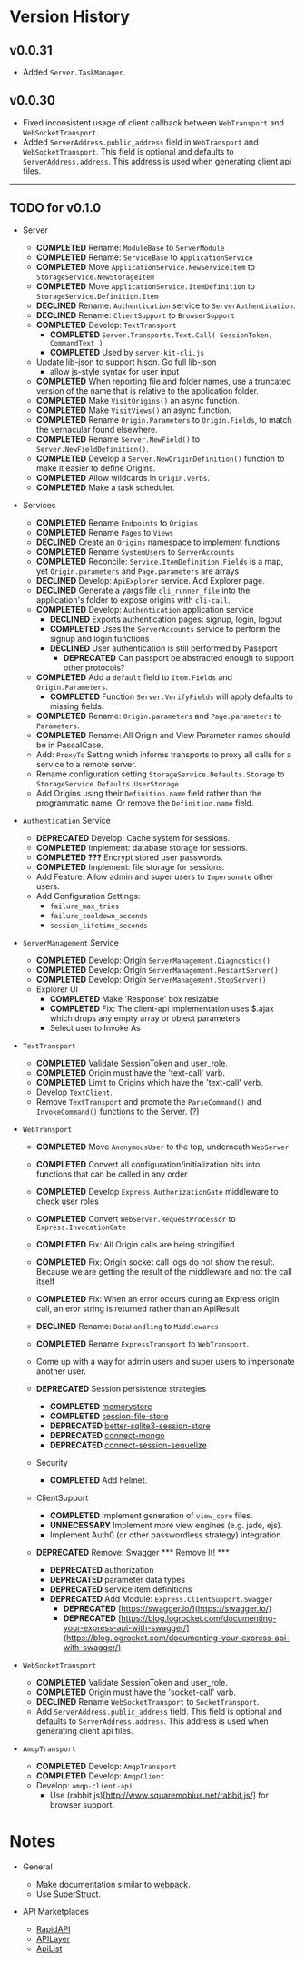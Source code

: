 # Version History


v0.0.31
------------------------------------------

- Added `Server.TaskManager`.


v0.0.30
------------------------------------------


- Fixed inconsistent usage of client callback between `WebTransport` and `WebSocketTransport`.
- Added `ServerAddress.public_address` field in `WebTransport` and `WebSocketTransport`.
	This field is optional and defaults to `ServerAddress.address`.
	This address is used when generating client api files.

---


TODO for v0.1.0
------------------------------------------


- Server
	- **COMPLETED** Rename: `ModuleBase` to `ServerModule`
	- **COMPLETED** Rename: `ServiceBase` to `ApplicationService`
	- **COMPLETED** Move `ApplicationService.NewServiceItem` to `StorageService.NewStorageItem`
	- **COMPLETED** Move `ApplicationService.ItemDefinition` to `StorageService.Definition.Item`
	- **DECLINED** Rename: `Authentication` service to `ServerAuthentication`.
	- **DECLINED** Rename: `ClientSupport` to `BrowserSupport`
	- **COMPLETED** Develop: `TextTransport`
		- **COMPLETED** `Server.Transports.Text.Call( SessionToken, CommandText )`
		- **COMPLETED** Used by `server-kit-cli.js`
	- Update lib-json to support hjson. Go full lib-json
		- allow js-style syntax for user input
	- **COMPLETED** When reporting file and folder names, use a truncated version of the name that is relative to the application folder.
	- **COMPLETED** Make `VisitOrigins()` an async function.
	- **COMPLETED** Make `VisitViews()` an async function.
	- **COMPLETED** Rename `Origin.Parameters` to `Origin.Fields`, to match the vernacular found elsewhere.
	- **COMPLETED** Rename `Server.NewField()` to `Server.NewFieldDefinition()`.
	- **COMPLETED** Develop a `Server.NewOriginDefinition()` function to make it easier to define Origins.
	- **COMPLETED** Allow wildcards in `Origin.verbs`.
	- **COMPLETED** Make a task scheduler.


- Services
	- **COMPLETED** Rename `Endpoints` to `Origins`
	- **COMPLETED** Rename `Pages` to `Views`
	- **DECLINED** Create an `Origins` namespace to implement functions
	- **COMPLETED** Rename `SystemUsers` to `ServerAccounts`
	- **COMPLETED** Reconcile: `Service.ItemDefinition.Fields` is a map, yet `Origin.parameters` and `Page.parameters` are arrays
	- **DECLINED** Develop: `ApiExplorer` service. Add Explorer page.
	- **DECLINED** Generate a yargs file `cli_runner_file` into the application's folder to expose origins with `cli-call`.
	- **COMPLETED** Develop: `Authentication` application service
		- **DECLINED** Exports authentication pages: signup, login, logout
		- **COMPLETED** Uses the `ServerAccounts` service to perform the signup and login functions
		- **DECLINED** User authentication is still performed by Passport
			- **DEPRECATED** Can passport be abstracted enough to support other protocols?
	- **COMPLETED** Add a `default` field to `Item.Fields` and `Origin.Parameters`.
		- **COMPLETED** Function `Server.VerifyFields` will apply defaults to missing fields.
	- **COMPLETED** Rename: `Origin.parameters` and `Page.parameters` to `Parameters`.
	- **COMPLETED** Rename: All Origin and View Parameter names should be in PascalCase.
	- Add: `ProxyTo` Setting which informs transports to proxy all calls for a service to a remote server.
	- Rename configuration setting `StorageService.Defaults.Storage` to `StorageService.Defaults.UserStorage`
	- Add Origins using their `Definition.name` field rather than the programmatic name. Or remove the `Definition.name` field.


- `Authentication` Service
	- **DEPRECATED** Develop: Cache system for sessions.
	- **COMPLETED** Implement: database storage for sessions.
	- **COMPLETED ???** Encrypt stored user passwords.
	- **COMPLETED** Implement: file storage for sessions.
	- Add Feature: Allow admin and super users to `Impersonate` other users.
	- Add Configuration Settings:
		- `failure_max_tries`
		- `failure_cooldown_seconds`
		- `session_lifetime_seconds`


- `ServerManagement` Service
	- **COMPLETED** Develop: Origin `ServerManagement.Diagnostics()`
	- **COMPLETED** Develop: Origin `ServerManagement.RestartServer()`
	- **COMPLETED** Develop: Origin `ServerManagement.StopServer()`
	- Explorer UI
		- **COMPLETED** Make 'Response' box resizable
		- **COMPLETED** Fix: The client-api implementation uses $.ajax which drops any empty array or object parameters
		- Select user to Invoke As


- `TextTransport`
	- **COMPLETED** Validate SessionToken and user_role.
	- **COMPLETED** Origin must have the 'text-call' varb.
	- **COMPLETED** Limit to Origins which have the 'text-call' verb.
	- Develop `TextClient`.
	- Remove `TextTransport` and promote the `ParseCommand()` and `InvokeCommand()` functions to the Server. (?)


- `WebTransport`
	- **COMPLETED** Move `AnonymousUser` to the top, underneath `WebServer`
	- **COMPLETED** Convert all configuration/initialization bits into functions that can be called in any order
	- **COMPLETED** Develop `Express.AuthorizationGate` middleware to check user roles
	- **COMPLETED** Convert `WebServer.RequestProcessor` to `Express.InvocationGate`
	- **COMPLETED** Fix: All Origin calls are being stringified
	- **COMPLETED** Fix: Origin socket call logs do not show the result. Because we are getting the result of the middleware and not the call itself
	- **COMPLETED** Fix: When an error occurs during an Express origin call, an eror string is returned rather than an ApiResult
	- **DECLINED** Rename: `DataHandling` to `Middlewares`
	- **COMPLETED** Rename `ExpressTransport` to `WebTransport`.
	- Come up with a way for admin users and super users to impersonate another user.

	- **DEPRECATED** Session persistence strategies
		- **COMPLETED** [memorystore](https://www.npmjs.com/package/memorystore)
		- **COMPLETED** [session-file-store](https://www.npmjs.com/package/session-file-store)
		- **DEPRECATED** [better-sqlite3-session-store](https://www.npmjs.com/package/better-sqlite3-session-store)
		- **DEPRECATED** [connect-mongo](https://www.npmjs.com/package/connect-mongo)
		- **DEPRECATED** [connect-session-sequelize](https://www.npmjs.com/package/connect-session-sequelize)

	- Security
		- **COMPLETED** Add helmet.

	- ClientSupport
		- **COMPLETED** Implement generation of `view_core` files.
		- **UNNECESSARY** Implement more view engines (e.g. jade, ejs).
		- Implement Auth0 (or other passwordless strategy) integration.

	- **DEPRECATED** Remove: Swagger *** Remove It! ***
		- **DEPRECATED** authorization
		- **DEPRECATED** parameter data types
		- **DEPRECATED** service item definitions
		- **DEPRECATED** Add Module: `Express.ClientSupport.Swagger`
			- **DEPRECATED** [https://swagger.io/](https://swagger.io/)
			- **DEPRECATED** [https://blog.logrocket.com/documenting-your-express-api-with-swagger/](https://blog.logrocket.com/documenting-your-express-api-with-swagger/)


- `WebSocketTransport`
	- **COMPLETED** Validate SessionToken and user_role.
	- **COMPLETED** Origin must have the 'socket-call' varb.
	- **DECLINED** Rename `WebSocketTransport` to `SocketTransport`.
	- Add `ServerAddress.public_address` field.
		This field is optional and defaults to `ServerAddress.address`.
		This address is used when generating client api files.


- `AmqpTransport`
	- **COMPLETED** Develop: `AmqpTransport`
	- **COMPLETED** Develop: `AmqpClient`
	- Develop: `amqp-client-api`
		- Use (rabbit.js)[http://www.squaremobius.net/rabbit.js/] for browser support.


# Notes

- General
	- Make documentation similar to [webpack](http://webpack.js.org).
	- Use [SuperStruct](https://www.npmjs.com/package/superstruct).

- API Marketplaces
	- [RapidAPI](https://rapidapi.com/)
	- [APILayer](https://apilayer.com/marketplace)
	- [ApiList](https://apilist.fun/)

